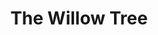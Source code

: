 ---
pid: LLP68
title: The Willow Tree
location_transcription: City Hall
zipcode: '19116'
outside_phl: 
neighborhood: Somerton,Bustleton
age: '12'
age_range: 6-13
instagram: 
image_file_name: LLP_68.jpg
proposal_transcription: save the environment
topic: Environment,Sustainability
topic_summary: 0, 0
type: Sculpture Statue
keywords_other: nature, trees, birds
credit: 
image_labels: 
twitter: 
facebook: 
permalink: "/monuments/llp68/"
layout: item-page
---